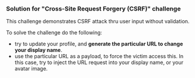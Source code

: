 ### Solution for "Cross-Site Request Forgery (CSRF)" challenge

This challenge demonstrates CSRF attack thru user input without validation.

To solve the challenge do the following:
* try to update your profile, and **generate the particular URL to change your display name**.
* use the particular URL as a payload, to force the victim access this. In this case, try to inject the URL request into your display name, or your avatar image.